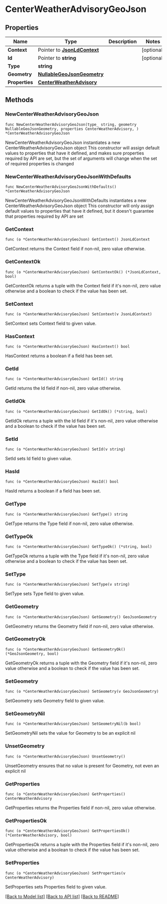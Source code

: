 # CenterWeatherAdvisoryGeoJson

## Properties

Name | Type | Description | Notes
------------ | ------------- | ------------- | -------------
**Context** | Pointer to [**JsonLdContext**](JsonLdContext.md) |  | [optional] 
**Id** | Pointer to **string** |  | [optional] 
**Type** | **string** |  | 
**Geometry** | [**NullableGeoJsonGeometry**](GeoJsonGeometry.md) |  | 
**Properties** | [**CenterWeatherAdvisory**](CenterWeatherAdvisory.md) |  | 

## Methods

### NewCenterWeatherAdvisoryGeoJson

`func NewCenterWeatherAdvisoryGeoJson(type_ string, geometry NullableGeoJsonGeometry, properties CenterWeatherAdvisory, ) *CenterWeatherAdvisoryGeoJson`

NewCenterWeatherAdvisoryGeoJson instantiates a new CenterWeatherAdvisoryGeoJson object
This constructor will assign default values to properties that have it defined,
and makes sure properties required by API are set, but the set of arguments
will change when the set of required properties is changed

### NewCenterWeatherAdvisoryGeoJsonWithDefaults

`func NewCenterWeatherAdvisoryGeoJsonWithDefaults() *CenterWeatherAdvisoryGeoJson`

NewCenterWeatherAdvisoryGeoJsonWithDefaults instantiates a new CenterWeatherAdvisoryGeoJson object
This constructor will only assign default values to properties that have it defined,
but it doesn't guarantee that properties required by API are set

### GetContext

`func (o *CenterWeatherAdvisoryGeoJson) GetContext() JsonLdContext`

GetContext returns the Context field if non-nil, zero value otherwise.

### GetContextOk

`func (o *CenterWeatherAdvisoryGeoJson) GetContextOk() (*JsonLdContext, bool)`

GetContextOk returns a tuple with the Context field if it's non-nil, zero value otherwise
and a boolean to check if the value has been set.

### SetContext

`func (o *CenterWeatherAdvisoryGeoJson) SetContext(v JsonLdContext)`

SetContext sets Context field to given value.

### HasContext

`func (o *CenterWeatherAdvisoryGeoJson) HasContext() bool`

HasContext returns a boolean if a field has been set.

### GetId

`func (o *CenterWeatherAdvisoryGeoJson) GetId() string`

GetId returns the Id field if non-nil, zero value otherwise.

### GetIdOk

`func (o *CenterWeatherAdvisoryGeoJson) GetIdOk() (*string, bool)`

GetIdOk returns a tuple with the Id field if it's non-nil, zero value otherwise
and a boolean to check if the value has been set.

### SetId

`func (o *CenterWeatherAdvisoryGeoJson) SetId(v string)`

SetId sets Id field to given value.

### HasId

`func (o *CenterWeatherAdvisoryGeoJson) HasId() bool`

HasId returns a boolean if a field has been set.

### GetType

`func (o *CenterWeatherAdvisoryGeoJson) GetType() string`

GetType returns the Type field if non-nil, zero value otherwise.

### GetTypeOk

`func (o *CenterWeatherAdvisoryGeoJson) GetTypeOk() (*string, bool)`

GetTypeOk returns a tuple with the Type field if it's non-nil, zero value otherwise
and a boolean to check if the value has been set.

### SetType

`func (o *CenterWeatherAdvisoryGeoJson) SetType(v string)`

SetType sets Type field to given value.


### GetGeometry

`func (o *CenterWeatherAdvisoryGeoJson) GetGeometry() GeoJsonGeometry`

GetGeometry returns the Geometry field if non-nil, zero value otherwise.

### GetGeometryOk

`func (o *CenterWeatherAdvisoryGeoJson) GetGeometryOk() (*GeoJsonGeometry, bool)`

GetGeometryOk returns a tuple with the Geometry field if it's non-nil, zero value otherwise
and a boolean to check if the value has been set.

### SetGeometry

`func (o *CenterWeatherAdvisoryGeoJson) SetGeometry(v GeoJsonGeometry)`

SetGeometry sets Geometry field to given value.


### SetGeometryNil

`func (o *CenterWeatherAdvisoryGeoJson) SetGeometryNil(b bool)`

 SetGeometryNil sets the value for Geometry to be an explicit nil

### UnsetGeometry
`func (o *CenterWeatherAdvisoryGeoJson) UnsetGeometry()`

UnsetGeometry ensures that no value is present for Geometry, not even an explicit nil
### GetProperties

`func (o *CenterWeatherAdvisoryGeoJson) GetProperties() CenterWeatherAdvisory`

GetProperties returns the Properties field if non-nil, zero value otherwise.

### GetPropertiesOk

`func (o *CenterWeatherAdvisoryGeoJson) GetPropertiesOk() (*CenterWeatherAdvisory, bool)`

GetPropertiesOk returns a tuple with the Properties field if it's non-nil, zero value otherwise
and a boolean to check if the value has been set.

### SetProperties

`func (o *CenterWeatherAdvisoryGeoJson) SetProperties(v CenterWeatherAdvisory)`

SetProperties sets Properties field to given value.



[[Back to Model list]](../README.md#documentation-for-models) [[Back to API list]](../README.md#documentation-for-api-endpoints) [[Back to README]](../README.md)


